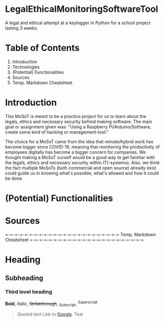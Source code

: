 # LegalEthicalMonitoringSoftwareTool
A legal and ethical attempt at a keylogger in Python for a school project lasting 3 weeks. 

# Table of Contents
1. Introduction
2. Technologies
3. (Potential) Functionalities
4. Sources
5. Temp. Markdown Cheatsheet

# Introduction
This MoSoT is meant to be a practice project for us to learn about the legals, ethics and necessary security behind making software. The main goal or assignment given was: "Using a Raspberry Pi/Arduino/Software, create some kind of hacking or management-tool." 

The choice for a MoSoT came from the idea that remote/hybrid work has become bigger since COVID-19, meaning that monitoring the productivity of employees digitally has become a bigger concern for companies. We thought making a MoSoT ourself would be a good way to get familiar with the legals, ethics and necessary security within IT(-systems). Also, we think the fact multiple MoSoTs (both commercial and open source) already exist could guide us in knowing what's possible, what's allowed and how it could be done.

# (Potential) Functionalities


# Sources 


=-=-=-=-=-=-=-=-=-=-=-=-=-=-=-=-=-=-=-=-=-=-=-=
Temp. Markdown Cheatsheet
=-=-=-=-=-=-=-=-=-=-=-=-=-=-=-=-=-=-=-=-=-=-=-=
# Heading
## Subheading
### Third level heading

**Bold**, *Italic*, ~~Strikethrough~~, <sub>Subscript</sub>, <sup>Superscript</sup>
> Quoted text
Link to [Google](https:www.google.com/).
Test
